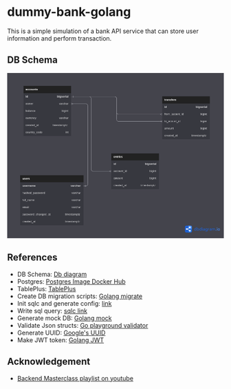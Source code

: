 # dummy-bank-golang
This is a simple simulation of a bank API service that can store user information and perform transaction.

## DB Schema
![DB Schema](./db_schema/Simple_Bank.png)

## References
- DB Schema: [Db diagram](https://dbdiagram.io/home)
- Postgres: [Postgres Image Docker Hub](https://hub.docker.com/_/postgres)
- TablePlus: [TablePlus](https://tableplus.com/blog/2019/10/tableplus-linux-installation.html)
- Create DB migration scripts: [Golang migrate](https://github.com/golang-migrate/migrate)
- Init sqlc and generate config: [link](https://docs.sqlc.dev/en/stable/reference/config.html#version-1)
- Write sql query: [sqlc link](https://docs.sqlc.dev/en/stable/tutorials/getting-started-postgresql.html)
- Generate mock DB: [Golang mock](https://github.com/golang/mock)
- Validate Json structs: [Go playground validator](https://github.com/go-playground/validator)
- Generate UUID: [Google's UUID](https://github.com/google/uuid)
- Make JWT token: [Golang JWT](https://github.com/golang-jwt/jwt)

## Acknowledgement
- [Backend Masterclass playlist on youtube](https://www.youtube.com/playlist?list=PLy_6D98if3ULEtXtNSY_2qN21VCKgoQAE)
